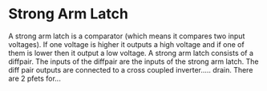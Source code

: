 # Strong Arm Latch
A strong arm latch is a comparator (which means it compares two input voltages). If one voltage is higher it outputs a high voltage and if one of them is lower then it output a low voltage.
A strong arm latch consists of a diffpair. The inputs of the diffpair are the inputs of the strong arm latch. The diff pair outputs are connected to a cross coupled inverter..... drain. There are 2 pfets for... 